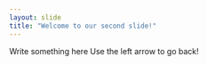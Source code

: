 ```yaml
---
layout: slide
title: "Welcome to our second slide!"
---
```

Write something here
Use the left arrow to go back!
